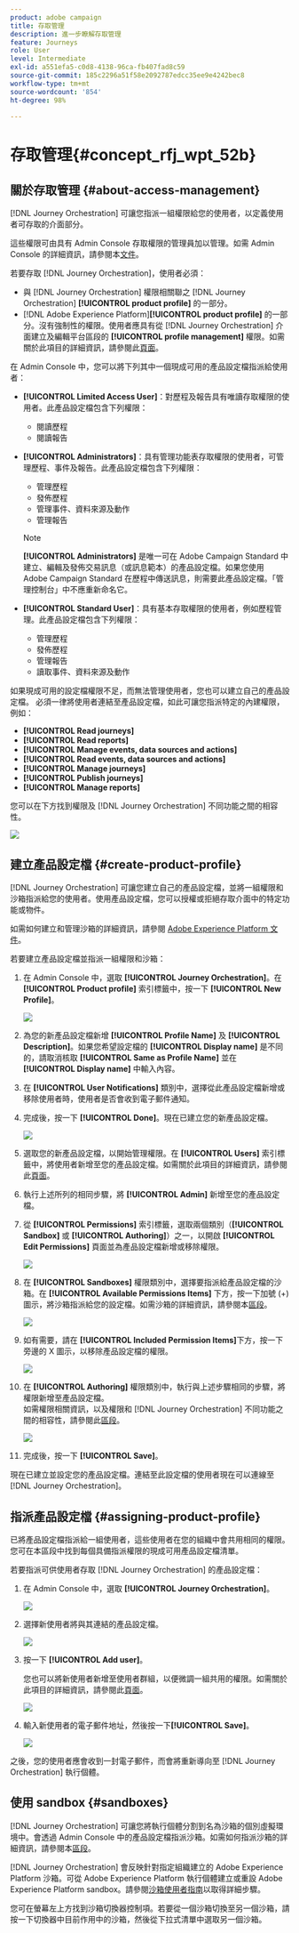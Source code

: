 ```yaml
---
product: adobe campaign
title: 存取管理
description: 進一步瞭解存取管理
feature: Journeys
role: User
level: Intermediate
exl-id: a551efa5-c0d8-4138-96ca-fb407fad8c59
source-git-commit: 185c2296a51f58e2092787edcc35ee9e4242bec8
workflow-type: tm+mt
source-wordcount: '854'
ht-degree: 98%

---
```


# 存取管理{#concept_rfj_wpt_52b}

## 關於存取管理 {#about-access-management}

[!DNL Journey Orchestration] 可讓您指派一組權限給您的使用者，以定義使用者可存取的介面部分。

這些權限可由具有 Admin Console 存取權限的管理員加以管理。如需 Admin Console 的詳細資訊，請參閱本[文件](https://helpx.adobe.com/tw/enterprise/managing/user-guide.html)。

若要存取 [!DNL Journey Orchestration]，使用者必須：

* 與 [!DNL Journey Orchestration] 權限相關聯之 [!DNL Journey Orchestration] **[!UICONTROL product profile]** 的一部分。
* [!DNL Adobe Experience Platform]**[!UICONTROL product profile]** 的一部分。沒有強制性的權限。使用者應具有從 [!DNL Journey Orchestration] 介面建立及編輯平台區段的 **[!UICONTROL profile management]** 權限。如需關於此項目的詳細資訊，請參閱此[頁面](https://experienceleague.adobe.com/docs/experience-platform/access-control/home.html#adobe-admin-console)。

在 Admin Console 中，您可以將下列其中一個現成可用的產品設定檔指派給使用者：

* **[!UICONTROL Limited Access User]**：對歷程及報告具有唯讀存取權限的使用者。此產品設定檔包含下列權限：
   * 閱讀歷程
   * 閱讀報告

* **[!UICONTROL Administrators]**：具有管理功能表存取權限的使用者，可管理歷程、事件及報告。此產品設定檔包含下列權限：
   * 管理歷程
   * 發佈歷程
   * 管理事件、資料來源及動作
   * 管理報告

   >[!NOTE]
   >
   >**[!UICONTROL Administrators]** 是唯一可在 Adobe Campaign Standard 中建立、編輯及發佈交易訊息（或訊息範本）的產品設定檔。如果您使用 Adobe Campaign Standard 在歷程中傳送訊息，則需要此產品設定檔。「管理控制台」中不應重新命名它。

* **[!UICONTROL Standard User]**：具有基本存取權限的使用者，例如歷程管理。此產品設定檔包含下列權限：
   * 管理歷程
   * 發佈歷程
   * 管理報告
   * 讀取事件、資料來源及動作

如果現成可用的設定檔權限不足，而無法管理使用者，您也可以建立自己的產品設定檔。
必須一律將使用者連結至產品設定檔，如此可讓您指派特定的內建權限，例如：

* **[!UICONTROL Read journeys]**
* **[!UICONTROL Read reports]**
* **[!UICONTROL Manage events, data sources and actions]**
* **[!UICONTROL Read events, data sources and actions]**
* **[!UICONTROL Manage journeys]**
* **[!UICONTROL Publish journeys]**
* **[!UICONTROL Manage reports]**

您可以在下方找到權限及 [!DNL Journey Orchestration] 不同功能之間的相容性。

![](../assets/do-not-localize/journey_permission.png)

## 建立產品設定檔 {#create-product-profile}

[!DNL Journey Orchestration] 可讓您建立自己的產品設定檔，並將一組權限和沙箱指派給您的使用者。使用產品設定檔，您可以授權或拒絕存取介面中的特定功能或物件。

如需如何建立和管理沙箱的詳細資訊，請參閱 [Adobe Experience Platform 文件](https://experienceleague.adobe.com/docs/experience-platform/sandbox/ui/user-guide.html?lang=zh-Hant)。

若要建立產品設定檔並指派一組權限和沙箱：

1. 在 Admin Console 中，選取 **[!UICONTROL Journey Orchestration]**。在 **[!UICONTROL Product profile]** 索引標籤中，按一下 **[!UICONTROL New Profile]**。

   ![](../assets/do-not-localize/user_management_5.png)

1. 為您的新產品設定檔新增 **[!UICONTROL Profile Name]** 及 **[!UICONTROL Description]**。如果您希望設定檔的 **[!UICONTROL Display name]** 是不同的，請取消核取 **[!UICONTROL Same as Profile Name]** 並在 **[!UICONTROL Display name]** 中輸入內容。

1. 在 **[!UICONTROL User Notifications]** 類別中，選擇從此產品設定檔新增或移除使用者時，使用者是否會收到電子郵件通知。

1. 完成後，按一下 **[!UICONTROL Done]**。現在已建立您的新產品設定檔。

   ![](../assets/do-not-localize/user_management_1.png)

1. 選取您的新產品設定檔，以開始管理權限。在 **[!UICONTROL Users]** 索引標籤中，將使用者新增至您的產品設定檔。如需關於此項目的詳細資訊，請參閱此[頁面](../about/access-management.md#assigning-product-profile)。

1. 執行上述所列的相同步驟，將 **[!UICONTROL Admin]** 新增至您的產品設定檔。

1. 從 **[!UICONTROL Permissions]** 索引標籤，選取兩個類別（**[!UICONTROL Sandbox]** 或 **[!UICONTROL Authoring]**）之一，以開啟 **[!UICONTROL Edit Permissions]** 頁面並為產品設定檔新增或移除權限。

   ![](../assets/do-not-localize/user_management_7.png)

1. 在 **[!UICONTROL Sandboxes]** 權限類別中，選擇要指派給產品設定檔的沙箱。在 **[!UICONTROL Available Permissions Items]** 下方，按一下加號 (+) 圖示，將沙箱指派給您的設定檔。如需沙箱的詳細資訊，請參閱本[區段](../about/access-management.md#sandboxes)。

   ![](../assets/do-not-localize/user_management_8.png)

1. 如有需要，請在 **[!UICONTROL Included Permission Items]**&#x200B;下方，按一下旁邊的 X 圖示，以移除產品設定檔的權限。

   ![](../assets/do-not-localize/user_management_9.png)

1. 在 **[!UICONTROL Authoring]** 權限類別中，執行與上述步驟相同的步驟，將權限新增至產品設定檔。
   <br>如需權限相關資訊，以及權限和 [!DNL Journey Orchestration] 不同功能之間的相容性，請參閱此[區段](../about/access-management.md#about-access-management)。

   ![](../assets/do-not-localize/user_management_10.png)

1. 完成後，按一下 **[!UICONTROL Save]**。

現在已建立並設定您的產品設定檔。連結至此設定檔的使用者現在可以連線至 [!DNL Journey Orchestration]。

## 指派產品設定檔 {#assigning-product-profile}

已將產品設定檔指派給一組使用者，這些使用者在您的組織中會共用相同的權限。您可在本區段中找到每個具備指派權限的現成可用產品設定檔清單。

若要指派可供使用者存取 [!DNL Journey Orchestration] 的產品設定檔：

1. 在 Admin Console 中，選取 **[!UICONTROL Journey Orchestration]**。

   ![](../assets/do-not-localize/user_management.png)

1. 選擇新使用者將與其連結的產品設定檔。

   ![](../assets/do-not-localize/user_management_2.png)

1. 按一下 **[!UICONTROL Add user]**。

   您也可以將新使用者新增至使用者群組，以便微調一組共用的權限。如需關於此項目的詳細資訊，請參閱此[頁面](https://helpx.adobe.com/tw/enterprise/using/user-groups.html)。

   ![](../assets/do-not-localize/user_management_3.png)

1. 輸入新使用者的電子郵件地址，然後按一下&#x200B;**[!UICONTROL Save]**。

   ![](../assets/do-not-localize/user_management_4.png)

之後，您的使用者應會收到一封電子郵件，而會將重新導向至 [!DNL Journey Orchestration] 執行個體。

## 使用 sandbox {#sandboxes}

[!DNL Journey Orchestration] 可讓您將執行個體分割到名為沙箱的個別虛擬環境中。會透過 Admin Console 中的產品設定檔指派沙箱。如需如何指派沙箱的詳細資訊，請參閱本[區段](../about/access-management.md#create-product-profile)。

[!DNL Journey Orchestration] 會反映針對指定組織建立的 Adobe Experience Platform 沙箱。可從 Adobe Experience Platform 執行個體建立或重設 Adobe Experience Platform sandbox。請參閱[沙箱使用者指南](https://experienceleague.adobe.com/docs/experience-platform/sandbox/ui/user-guide.html)以取得詳細步驟。

您可在螢幕左上方找到沙箱切換器控制項。若要從一個沙箱切換至另一個沙箱，請按一下切換器中目前作用中的沙箱，然後從下拉式清單中選取另一個沙箱。
